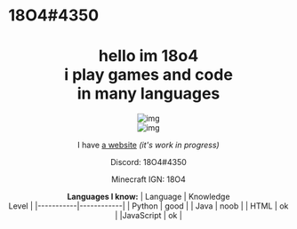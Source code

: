 # 18O4#4350

<div align="center"> 
  <h1>hello im 18o4 <br>i play games and code <br>in many languages</h1>

  ![img](https://github-readme-stats.vercel.app/api?username=18o4&show_icons=true&icon_color=FFDF00&hide_border=true&border_radius=12&bg_color=141414&title_color=ff7700&text_color=009CFF&show_icons=true) <br>
  ![img](https://github-readme-stats.vercel.app/api/top-langs/?username=18o4&layout=compact&hide_border=true&border_radius=12&bg_color=141414&title_color=ff7700&text_color=009CFF)
  
I have [a website](https://18o4.github.io) *(it's work in progress)*
  
Discord: 18O4#4350

Minecraft IGN: 18O4

<b>Languages I know:</b>
| Language  | Knowledge<br> Level  |
|-----------|------------|
|  Python   |    good    |
|   Java    |    noob    |
|   HTML    |     ok     |
|JavaScript |     ok     |
